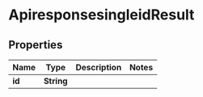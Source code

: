 # ApiresponsesingleidResult

## Properties
Name | Type | Description | Notes
------------ | ------------- | ------------- | -------------
**id** | **String** |  | 
